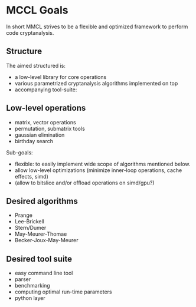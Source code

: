 # MCCL Goals

In short MMCL strives to be a flexible and optimized framework to perform code cryptanalysis.

## Structure

The aimed structured is:
- a low-level library for core operations
- various parametrized cryptanalysis algorithms implemented on top
- accompanying tool-suite:

## Low-level operations

- matrix, vector operations
- permutation, submatrix tools
- gaussian elimination
- birthday search

Sub-goals:
- flexible: to easily implement wide scope of algorithms mentioned below.
- allow low-level optimizations (minimize inner-loop operations, cache effects, simd)
- (allow to bitslice and/or offload operations on simd/gpu?)

## Desired algorithms

- Prange
- Lee-Brickell
- Stern/Dumer
- May-Meurer-Thomae
- Becker-Joux-May-Meurer

## Desired tool suite

- easy command line tool
- parser
- benchmarking
- computing optimal run-time parameters
- python layer
